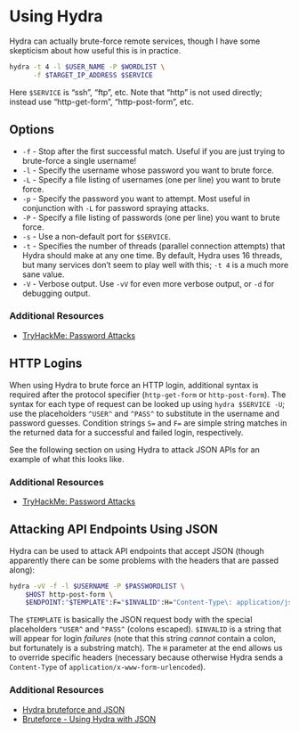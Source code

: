 # Using Hydra
Hydra can actually brute-force remote services, though I have some skepticism about how useful this is in practice.

```bash
hydra -t 4 -l $USER_NAME -P $WORDLIST \
      -f $TARGET_IP_ADDRESS $SERVICE
```

Here `$SERVICE` is “ssh”, “ftp”, etc. Note that “http” is not used directly; instead use “http-get-form”, “http-post-form”, etc.

## Options
* `-f` - Stop after the first successful match. Useful if you are just trying to brute-force a single username!
* `-l` - Specify the username whose password you want to brute force.
* `-L` - Specify a file listing of usernames (one per line) you want to brute force.
* `-p` - Specify the password you want to attempt. Most useful in conjunction with `-L` for password spraying attacks.
* `-P` - Specify a file listing of passwords (one per line) you want to brute force.
* `-s` - Use a non-default port for `$SERVICE`.
* `-t` - Specifies the number of threads (parallel connection attempts) that Hydra should make at any one time. By default, Hydra uses 16 threads, but many services don’t seem to play well with this; `-t 4` is a much more sane value.
* `-V` - Verbose output. Use `-vV` for even more verbose output, or `-d` for debugging output.

### Additional Resources
* [TryHackMe: Password Attacks](https://tryhackme.com/room/passwordattacks)

## HTTP Logins
When using Hydra to brute force an HTTP login, additional syntax is required after the protocol specifier (`http-get-form` or `http-post-form`). The syntax for each type of request can be looked up using `hydra $SERVICE -U`; use the placeholders `^USER^` and `^PASS^` to substitute in the username and password guesses. Condition strings `S=` and `F=` are simple string matches in the returned data for a successful and failed login, respectively.

See the following section on using Hydra to attack JSON APIs for an example of what this looks like.

### Additional Resources
* [TryHackMe: Password Attacks](https://tryhackme.com/room/passwordattacks)

## Attacking API Endpoints Using JSON
Hydra can be used to attack API endpoints that accept JSON (though apparently there can be some problems with the headers that are passed along):

```bash
hydra -vV -f -l $USERNAME -P $PASSWORDLIST \
	$HOST http-post-form \
	$ENDPOINT:"$TEMPLATE":F="$INVALID":H="Content-Type\: application/json"
```

The `$TEMPLATE` is basically the JSON request body with the special placeholders `^USER^` and `^PASS^` (colons escaped). `$INVALID` is a string that will appear for login *failures* (note that this string *cannot* contain a colon, but fortunately is a substring match). The `H` parameter at the end allows us to override specific headers (necessary because otherwise Hydra sends a `Content-Type` of `application/x-www-form-urlencoded`).

### Additional Resources
* [Hydra bruteforce and JSON](https://security.stackexchange.com/questions/57839/hydra-bruteforce-and-json)
* [Bruteforce - Using Hydra with JSON](https://security.stackexchange.com/questions/203501/bruteforce-using-hydra-with-json)
